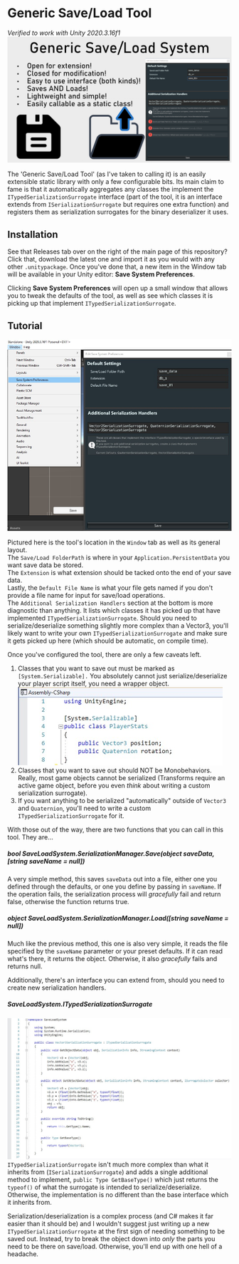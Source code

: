 # Generic Save/Load Tool
_Verified to work with Unity 2020.3.16f1_
![Promo Image](images/KomplinBrandon_ScriptingTool02_Image.jpg)

The 'Generic Save/Load Tool' (as I've taken to calling it) is an easily extensible static library with only a few configurable bits. Its main claim to fame is that it automatically aggregates any classes the implement the `ITypedSerializationSurrogate` interface (part of the tool, it is an interface extends from `ISerializationSurrogate` but requires one extra function) and registers them as serialization surrogates for the binary deserializer it uses.

## Installation
See that Releases tab over on the right of the main page of this repository? Click that, download the latest one and import it as you would with any other `.unitypackage`. Once you've done that, a new item in the Window tab will be available in your Unity editor: **Save System Preferences**.

Clicking **Save System Preferences** will open up a small window that allows you to tweak the defaults of the tool, as well as see which classes it is picking up that implement `ITypedSerializationSurrogate`.

## Tutorial
![Layout of the tool](images/ExampleImage1.jpg)

Pictured here is the tool's location in the `Window` tab as well as its general layout.  
The `Save/Load FolderPath` is where in your `Application.PersistentData` you want save data be stored.  
The `Extension` is what extension should be tacked onto the end of your save data.  
Lastly, the `Default File Name` is what your file gets named if you don't provide a file name for input for save/load operations.  
The `Additional Serialization Handlers` section at the bottom is more diagnostic than anything. It lists which classes it has picked up that have implemented `ITypedSerializationSurrogate`. Should you need to serialize/deserialize something slightly more complex than a Vector3, you'll likely want to write your own `ITypedSerializationSurrogate` and make sure it gets picked up here (which should be automatic, on compile time).

Once you've configured the tool, there are only a few caveats left.

1. Classes that you want to save out must be marked as `[System.Serializable].` You absolutely cannot just serialize/deserialize your player script itself, you need a wrapper object.
![System Serializable Example](images/ExampleImage2.jpg)
2. Classes that you want to save out should NOT be Monobehaviors. Really, most game objects cannot be serialized (Transforms require an active game object, before you even _think_ about writing a custom serialization surrogate).
3. If you want anything to be serialized "automatically" outside of `Vector3` and `Quaternion`, you'll need to write a custom `ITypedSerializationSurrogate` for it.

With those out of the way, there are two functions that you can call in this tool. They are...

##### bool SaveLoadSystem.SerializationManager.Save(object saveData, [string saveName = null])
A very simple method, this saves `saveData` out into a file, either one you defined through the defaults, or one you define by passing in `saveName`. If the operation fails, the serialization process will _gracefully_ fail and return false, otherwise the function returns true.

##### object SaveLoadSystem.SerializationManager.Load([string saveName = null])
Much like the previous method, this one is also very simple, it reads the file specified by the `saveName` parameter or your preset defaults. If it can read what's there, it returns the object. Otherwise, it also _gracefully_ fails and returns null.


Additionally, there's an interface you can extend from, should you need to create new serialization handlers.
##### SaveLoadSystem.ITypedSerializationSurrogate
![Vector3 Serialization Surrogate](images/ExampleImage3.jpg)
`ITypedSerializationSurrogate` isn't much more complex than what it inherits from (`ISerializationSurrogate`) and adds a single additional method to implement, `public Type GetBaseType()` which just returns the `typeof()` of what the surrogate is intended to serialize/deserialize. Otherwise, the implementation is no different than the base interface which it inherits from.

Serialization/deserialization is a complex process (and C# makes it far easier than it should be) and I wouldn't suggest just writing up a new `ITypedSerializationSurrogate` at the first sign of needing something to be saved out. Instead, try to break the object down into _only_ the parts you need to be there on save/load. Otherwise, you'll end up with one hell of a headache.
